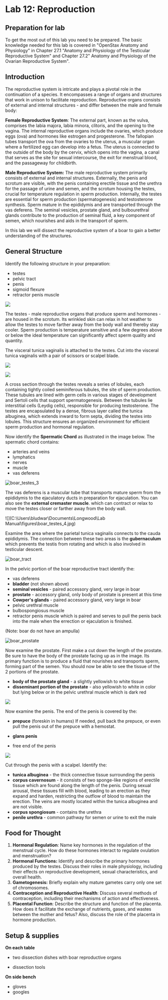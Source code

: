 # Lab 12: Reproduction

## Preparation for lab

To get the most out of this lab you need to be prepared. The basic knowledge needed for this lab is covered in "OpenStax Anatomy and Physiology" in Chapter 27.1 "Anatomy and Physiology of the Testicular Reproductive System" and Chapter 27.2" Anatomy and Physiology of the Ovarian Reproductive System".

## Introduction

The reproductive system is intricate and plays a pivotal role in the continuation of a species. It encompasses a range of organs and structures that work in unison to facilitate reproduction. Reproductive organs consists of external and internal structures - and differ between the male and female body: 

**Female Reproductive System**: The external part, known as the vulva, comprises the labia majora, labia minora, clitoris, and the opening to the vagina. The internal reproductive organs include the ovaries, which produce eggs (ova) and hormones like estrogen and progesterone. The fallopian tubes transport the ova from the ovaries to the uterus, a muscular organ where a fertilized egg can develop into a fetus. The uterus is connected to the outside of the body by the cervix, which opens into the vagina, a canal that serves as the site for sexual intercourse, the exit for menstrual blood, and the passageway for childbirth.

**Male Reproductive System:** The male reproductive system primarily consists of external and internal structures. Externally, the penis and scrotum are visible, with the penis containing erectile tissue and the urethra for the passage of urine and semen, and the scrotum housing the testes, crucial for temperature regulation in sperm production. Internally, the testes are essential for sperm production (spermatogenesis) and testosterone synthesis. Sperm mature in the epididymis and are transported through the vas deferens. The seminal vesicles, prostate gland, and bulbourethral glands contribute to the production of seminal fluid, a key component of semen, which nourishes and aids in the transport of sperm.

In this lab we will dissect the reproductive system of a boar to gain a better understanding of the structures.

## General Structure

Identify the following structure in your preparation:

- testes
- pelvic tract
- penis
- sigmoid flexure
- retractor penis muscle

![](.\figures\boar_overview.jpg)

The testes - male reproductive organs that produce sperm and hormones - are housed in the scrotum. Its wrinkled skin can relax in hot weather to allow the testes to move farther away from the body wall and thereby stay cooler. Sperm production is temperature sensitive and a few degrees above or below the ideal temperature can significantly affect sperm quality and quantity.

The visceral tunica vaginalis is attached to the testes. Cut into the visceral tunica vaginalis with a pair of scissors or scalpel blade.

![](.\figures\boar_testes_1.jpg)



![](.\figures\boar_testes_2.jpg)



A cross section through the testes reveals a series of lobules, each containing tightly coiled seminiferous tubules, the site of sperm production. These tubules are lined with germ cells in various stages of development and Sertoli cells that support spermatogenesis. Between the tubules lie interstitial cells (Leydig cells), responsible for producing testosterone. The testes are encapsulated by a dense, fibrous layer called the tunica albuginea, which extends inward to form septa, dividing the testes into lobules. This structure ensures an organized environment for efficient sperm production and hormonal regulation.

Now identify the **Spermatic Chord** as illustrated in the image below. The spermatic chord contains:

- arteries and veins
- lymphatics
- nerves
- muscle
- vas deferens



![boar_testes_3](.\figures\boar_testes_3.jpg)

The vas deferens is a muscular tube that transports mature sperm from the epididymis to the ejaculatory ducts in preparation for ejaculation. You can also see the **external cremaster muscle**. which can contract or relax to move the testes closer or farther away from the body wall.

![](C:\Users\bludwar\Documents\Longwood\Lab Manual\figures\boar_testes_4.jpg)

Examine the area where the parietal tunica vaginalis connects to the cauda epididymis. The connection between these two areas is the **gubernaculum** which prevents the testis from rotating and which is also  involved in testicular descent.

![boar_tract](.\figures\boar_tract.jpg)

In the pelvic portion of the boar reproductive tract identify the:

- vas deferens
- **bladder** (not shown above)
- **seminal vesicles** - paired accessory gland, very large in boar
- **prostate** - accessory gland, only body of prostate is present at this time
- **Cowper's glands** - paired accessory gland, very large in boar
- pelvic urethral muscle
- bulbospongiosus muscle
- retractor penis muscle which is paired and serves to pull the penis back into the male when the errection or ejaculation is finished.

(Note: boar do not have an ampulla)

![boar_prostate](.\figures\boar_prostate.jpg)

Now examine the prostate. First make a cut down the length of the prostate. Be sure to have the body of the prostate facing up as in the image. Its primary function is to produce a fluid that nourishes and transports sperm, forming part of the semen. You should now be able to see the tissue of the 2 portions of the prostate. 

- **body of the prostate gland** - a slightly yellowish to white tissue
- **disseminant portion of the prostate** - also yellowish to white in color but lying below or in the pelvic urethral muscle which is dark red



![](.\figures\boar_penis_1.PNG)

Now examine the penis. The end of the penis is covered by the:

- **prepuce** (foreskin in humans) If needed, pull back the prepuce, or even pull the penis out of the prepuce with a hemostat. 

- **glans penis**
- free end of the penis



![](.\figures\boar_penis_2.jpg)

Cut through the penis with a scalpel. Identify the:

- **tunica albuginea** - the thick connective tissue surrounding the penis
- **corpus cavernosum** - it consists of two sponge-like regions of erectile tissue which are found along the length of the penis. During sexual arousal, these tissues fill with blood, leading to an erection as they expand and harden, restricting the outflow of blood to maintain the erection. The veins are mostly located within the tunica albuginea and are not visible.
- **corpus spongiosum** - contains the urethra
- **penile urethra** - common pathway for semen or urine to exit the male



## Food for Thought

1. **Hormonal Regulation**: Name key hormones in the regulation of the menstrual cycle. How do these hormones interact to regulate ovulation and menstruation?
2. **Hormonal Functions:** Identify and describe the primary hormones produced by the testes. Discuss their roles in male physiology, including their effects on reproductive development, sexual characteristics, and overall health.
3. **Gametogenesis:** Briefly explain why mature gametes carry only one set of chromosomes.
4. **Contraception and Reproductive Health**: Discuss several methods of contraception, including their mechanisms of action and effectiveness. 
5. **Placental Function**: Describe the structure and function of the placenta. How does it facilitate the exchange of nutrients, gases, and wastes between the mother and fetus? Also, discuss the role of the placenta in hormone production.

## Setup & supplies

**On each table**

- two dissection dishes with boar reproductive organs

- dissection tools


**On side bench**

- gloves
- googles

